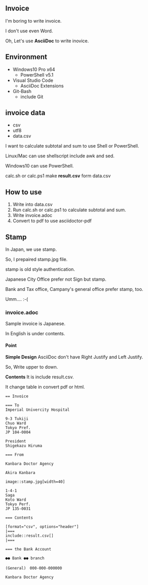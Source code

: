 Invoice
--------

I'm boring to write invoice.

I don't use even Word.

Oh, Let's use **AsciiDoc** to write inovice.

## Environment

- Windows10 Pro x64
    - PowerShell v5.1
- Visual Studio Code
    - AsciiDoc Extensions
- Git-Bash
    - include Git

## invoice data

- csv
- utf8
- data.csv

I want to calculate subtotal and sum to use Shell or PowerShell.

Linux/Mac can use shellscript include awk and sed.

Windows10 can use PowerShell.

calc.sh or calc.ps1 make **result.csv** form data.csv


## How to use

1. Write into data.csv
2. Run calc.sh or calc.ps1 to calculate subtotal and sum.
3. Write invoice.adoc
4. Convert to pdf to use asciidoctor-pdf

## Stamp

In Japan, we use stamp.

So, I prepaired stamp.jpg file.

stamp is old style authentication.

Japanese City Office prefer not Sign but stamp.

Bank and Tax office, Campany's general office prefer stamp, too.

Umm.... :-(

### invoice.adoc

Sample invoice is Japanese.

In English is under contents.

#### Point

**Simple Design**
AsciiDoc don't have Right Justify and Left Justify. 

So, Write upper to down.

**Contents**
It is include result.csv.

It change table in convert pdf or html.

```
== Invoice

=== To
Imperial Univercity Hospital

9-3 Tukiji
Chuo Ward
Tokyo Pref.
JP 104-0004

President
Shigekazu Hiruma

=== From

Kanbara Doctor Agency

Akira Kanbara

image::stamp.jpg[width=40]

1-4-1
Saga
Koto Ward
Tokyo Perf.
JP 135-0031

=== Contents

[format="csv", options="header"]
|===
include::result.csv[]
|===

=== the Bank Account

●● Bank ●● branch

(General)　000-000-000000

Kanbara Doctor Agency

```